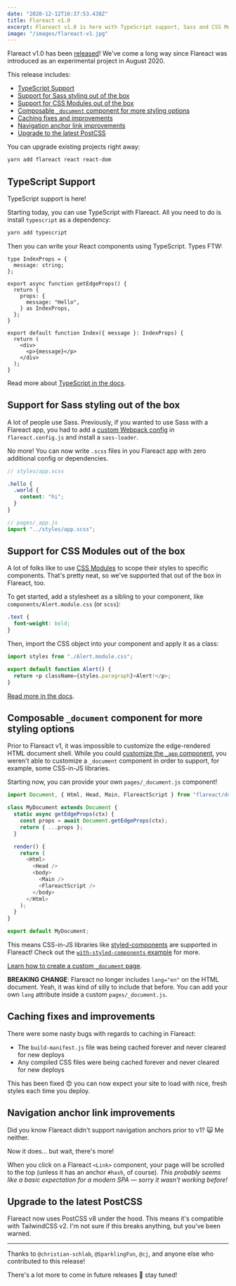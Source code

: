 ```yaml
---
date: "2020-12-12T16:37:53.438Z"
title: Flareact v1.0
excerpt: Flareact v1.0 is here with TypeScript support, Sass and CSS Modules support out-of-the-box, caching improvements, and more.
image: "/images/flareact-v1.jpg"
---
```


Flareact v1.0 has been [released](https://github.com/flareact/flareact/releases/tag/v1.0.0)! We've come a long way since Flareact was introduced as an experimental project in August 2020.

This release includes:

- [TypeScript Support](#typescript-support)
- [Support for Sass styling out of the box](#support-for-sass-styling-out-of-the-box)
- [Support for CSS Modules out of the box](#support-for-css-modules-out-of-the-box)
- [Composable `_document` component for more styling options](#composable-code-_document-code-component-for-more-styling-options)
- [Caching fixes and improvements](#caching-fixes-and-improvements)
- [Navigation anchor link improvements](#navigation-anchor-link-improvements)
- [Upgrade to the latest PostCSS](#upgrade-to-the-latest-postcss)

You can upgrade existing projects right away:

```bash
yarn add flareact react react-dom
```

## TypeScript Support

TypeScript support is here!

Starting today, you can use TypeScript with Flareact. All you need to do is install `typescript` as a dependency:

```bash
yarn add typescript
```

Then you can write your React components using TypeScript. Types FTW:

```tsx
type IndexProps = {
  message: string;
};

export async function getEdgeProps() {
  return {
    props: {
      message: "Hello",
    } as IndexProps,
  };
}

export default function Index({ message }: IndexProps) {
  return (
    <div>
      <p>{message}</p>
    </div>
  );
}
```

Read more about [TypeScript in the docs](/docs/typescript).

## Support for Sass styling out of the box

A lot of people use Sass. Previously, if you wanted to use Sass with a Flareact app, you had to add a [custom Webpack config](/docs/custom-webpack-config) in `flareact.config.js` and install a `sass-loader`.

No more! You can now write `.scss` files in you Flareact app with zero additional config or dependencies.

```scss
// styles/app.scss

.hello {
  .world {
    content: "hi";
  }
}
```

```js
// pages/_app.js
import "../styles/app.scss";
```

## Support for CSS Modules out of the box

A lot of folks like to use [CSS Modules](https://github.com/css-modules/css-modules) to scope their styles to specific components. That's pretty neat, so we've supported that out of the box in Flareact, too.

To get started, add a stylesheet as a sibling to your component, like `components/Alert.module.css` (or `scss`):

```css
.text {
  font-weight: bold;
}
```

Then, import the CSS object into your component and apply it as a class:

```js
import styles from "./Alert.module.css";

export default function Alert() {
  return <p className={styles.paragraph}>Alert!</p>;
}
```

[Read more in the docs](/docs/built-in-css-support).

## Composable `_document` component for more styling options

Prior to Flareact v1, it was impossible to customize the edge-rendered HTML document shell. While you could [customize the `_app` component](/docs/custom-app-page), you weren't able to customize a `_document` component in order to support, for example, some CSS-in-JS libraries.

Starting now, you can provide your own `pages/_document.js` component!

```js
import Document, { Html, Head, Main, FlareactScript } from "flareact/document";

class MyDocument extends Document {
  static async getEdgeProps(ctx) {
    const props = await Document.getEdgeProps(ctx);
    return { ...props };
  }

  render() {
    return (
      <Html>
        <Head />
        <body>
          <Main />
          <FlareactScript />
        </body>
      </Html>
    );
  }
}

export default MyDocument;
```

This means CSS-in-JS libraries like [styled-components](https://styled-components.com/) are supported in Flareact! Check out the [`with-styled-components` example](https://github.com/flareact/flareact/tree/canary/examples/with-styled-components) for more.

[Learn how to create a custom `_document` page](/docs/custom-document-page).

**BREAKING CHANGE**: Flareact no longer includes `lang="en"` on the HTML document. Yeah, it was kind of silly to include that before. You can add your own `lang` attribute inside a custom `pages/_document.js`.

## Caching fixes and improvements

There were some nasty bugs with regards to caching in Flareact:

- The `build-manifest.js` file was being cached forever and never cleared for new deploys
- Any compiled CSS files were being cached forever and never cleared for new deploys

This has been fixed 😍 you can now expect your site to load with nice, fresh styles each time you deploy.

## Navigation anchor link improvements

Did you know Flareact didn't support navigation anchors prior to v1? 🙀 Me neither.

Now it does... but wait, there's more!

When you click on a Flareact `<Link>` component, your page will be scrolled to the top (unless it has an anchor `#hash`, of course). _This probably seems like a basic expectation for a modern SPA — sorry it wasn't working before!_

## Upgrade to the latest PostCSS

Flareact now uses PostCSS v8 under the hood. This means it's compatible with TailwindCSS v2. I'm not sure if this breaks anything, but you've been warned.

---

Thanks to `@christian-schlab`, `@SparklingFun`, `@cj`, and anyone else who contributed to this release!

There's a lot more to come in future releases 🤠 stay tuned!
